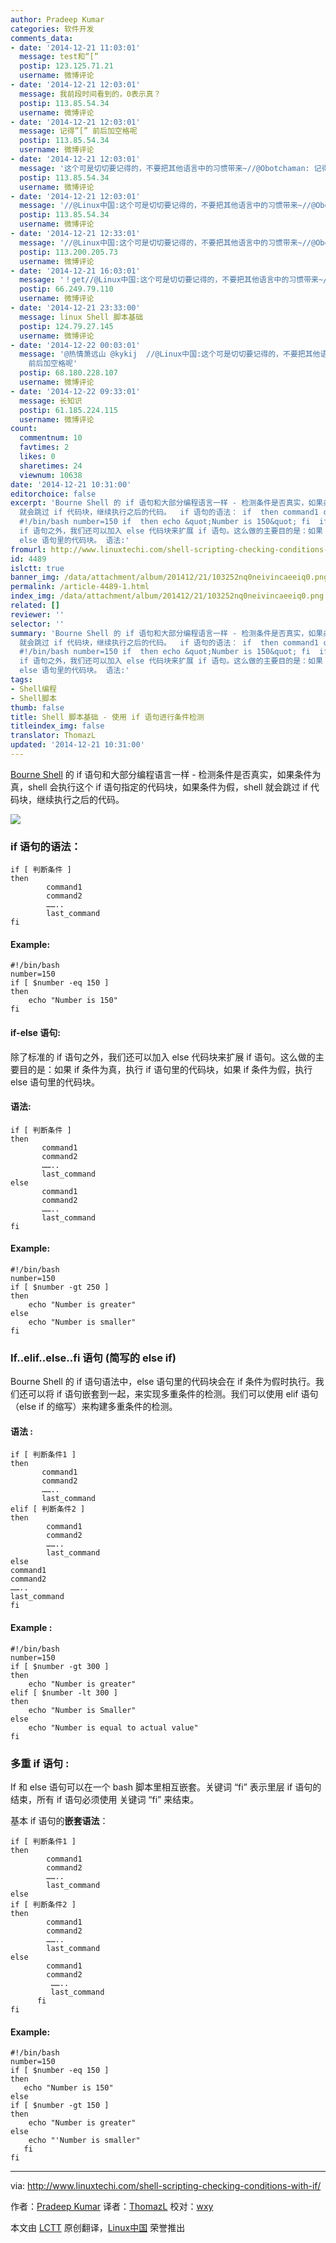 ```yaml
---
author: Pradeep Kumar
categories: 软件开发
comments_data:
- date: '2014-12-21 11:03:01'
  message: test和“[”
  postip: 123.125.71.21
  username: 微博评论
- date: '2014-12-21 12:03:01'
  message: 我前段时间看到的，0表示真？
  postip: 113.85.54.34
  username: 微博评论
- date: '2014-12-21 12:03:01'
  message: 记得”[” 前后加空格呢
  postip: 113.85.54.34
  username: 微博评论
- date: '2014-12-21 12:03:01'
  message: '这个可是切切要记得的，不要把其他语言中的习惯带来~//@Obotchaman: 记得”[” 前后加空格呢'
  postip: 113.85.54.34
  username: 微博评论
- date: '2014-12-21 12:03:01'
  message: '//@Linux中国:这个可是切切要记得的，不要把其他语言中的习惯带来~//@Obotchaman: 记得”[” 前后加空格呢'
  postip: 113.85.54.34
  username: 微博评论
- date: '2014-12-21 12:33:01'
  message: '//@Linux中国:这个可是切切要记得的，不要把其他语言中的习惯带来~//@Obotchaman: 记得”[” 前后加空格呢'
  postip: 113.200.205.73
  username: 微博评论
- date: '2014-12-21 16:03:01'
  message: '！get//@Linux中国:这个可是切切要记得的，不要把其他语言中的习惯带来~//@Obotchaman: 记得”[” 前后加空格呢'
  postip: 66.249.79.110
  username: 微博评论
- date: '2014-12-21 23:33:00'
  message: linux Shell 脚本基础
  postip: 124.79.27.145
  username: 微博评论
- date: '2014-12-22 00:03:01'
  message: '@热情萧远山 @kykij  //@Linux中国:这个可是切切要记得的，不要把其他语言中的习惯带来~//@Obotchaman: 记得”[”
    前后加空格呢'
  postip: 68.180.228.107
  username: 微博评论
- date: '2014-12-22 09:33:01'
  message: 长知识
  postip: 61.185.224.115
  username: 微博评论
count:
  commentnum: 10
  favtimes: 2
  likes: 0
  sharetimes: 24
  viewnum: 10638
date: '2014-12-21 10:31:00'
editorchoice: false
excerpt: 'Bourne Shell 的 if 语句和大部分编程语言一样 - 检测条件是否真实，如果条件为真，shell 会执行这个 if 语句指定的代码块，如果条件为假，shell
  就会跳过 if 代码块，继续执行之后的代码。  if 语句的语法： if  then command1 command2 .. last_command fi  Example:
  #!/bin/bash number=150 if  then echo &quot;Number is 150&quot; fi  if-else 语句: 除了标准的
  if 语句之外，我们还可以加入 else 代码块来扩展 if 语句。这么做的主要目的是：如果 if 条件为真，执行 if 语句里的代码块，如果 if 条件为假，执行
  else 语句里的代码块。 语法:'
fromurl: http://www.linuxtechi.com/shell-scripting-checking-conditions-with-if/
id: 4489
islctt: true
banner_img: /data/attachment/album/201412/21/103252nq0neivincaeeiq0.png
permalink: /article-4489-1.html
index_img: /data/attachment/album/201412/21/103252nq0neivincaeeiq0.png.thumb.jpg
related: []
reviewer: ''
selector: ''
summary: 'Bourne Shell 的 if 语句和大部分编程语言一样 - 检测条件是否真实，如果条件为真，shell 会执行这个 if 语句指定的代码块，如果条件为假，shell
  就会跳过 if 代码块，继续执行之后的代码。  if 语句的语法： if  then command1 command2 .. last_command fi  Example:
  #!/bin/bash number=150 if  then echo &quot;Number is 150&quot; fi  if-else 语句: 除了标准的
  if 语句之外，我们还可以加入 else 代码块来扩展 if 语句。这么做的主要目的是：如果 if 条件为真，执行 if 语句里的代码块，如果 if 条件为假，执行
  else 语句里的代码块。 语法:'
tags:
- Shell编程
- Shell脚本
thumb: false
title: Shell 脚本基础 - 使用 if 语句进行条件检测
titleindex_img: false
translator: ThomazL
updated: '2014-12-21 10:31:00'
---
```


[Bourne Shell](http://en.wikipedia.org/wiki/Bourne_shell) 的 if 语句和大部分编程语言一样 - 检测条件是否真实，如果条件为真，shell 会执行这个 if 语句指定的代码块，如果条件为假，shell 就会跳过 if 代码块，继续执行之后的代码。


![](/data/attachment/album/201412/21/103252nq0neivincaeeiq0.png)


### if 语句的语法：



```
if [ 判断条件 ]
then
        command1
        command2
        ……..
        last_command
fi

```

#### Example:



```
#!/bin/bash
number=150
if [ $number -eq 150 ]
then
    echo "Number is 150"
fi

```

#### if-else 语句:


除了标准的 if 语句之外，我们还可以加入 else 代码块来扩展 if 语句。这么做的主要目的是：如果 if 条件为真，执行 if 语句里的代码块，如果 if 条件为假，执行 else 语句里的代码块。


#### 语法:



```
if [ 判断条件 ]
then
       command1
       command2
       ……..
       last_command
else
       command1
       command2
       ……..
       last_command
fi

```

#### Example:



```
#!/bin/bash
number=150
if [ $number -gt 250 ]
then
    echo "Number is greater"
else
    echo "Number is smaller"
fi

```

### If..elif..else..fi 语句 (简写的 else if)


Bourne Shell 的 if 语句语法中，else 语句里的代码块会在 if 条件为假时执行。我们还可以将 if 语句嵌套到一起，来实现多重条件的检测。我们可以使用 elif 语句（else if 的缩写）来构建多重条件的检测。


#### 语法 :



```
if [ 判断条件1 ]
then
       command1
       command2
       ……..
       last_command
elif [ 判断条件2 ]
then
        command1
        command2
        ……..
        last_command
else
command1
command2
……..
last_command
fi

```

#### Example :



```
#!/bin/bash
number=150
if [ $number -gt 300 ]
then
    echo "Number is greater"
elif [ $number -lt 300 ]
then
    echo "Number is Smaller"
else
    echo "Number is equal to actual value"
fi

```

### 多重 if 语句 :


If 和 else 语句可以在一个 bash 脚本里相互嵌套。关键词 “fi” 表示里层 if 语句的结束，所有 if 语句必须使用 关键词 “fi” 来结束。


基本 if 语句的**嵌套语法**：



```
if [ 判断条件1 ]
then
        command1
        command2
        ……..
        last_command
else
if [ 判断条件2 ]
then
        command1
        command2
        ……..
        last_command
else
        command1
        command2
         ……..
         last_command
      fi
fi

```

#### Example:



```
#!/bin/bash
number=150
if [ $number -eq 150 ]
then
   echo "Number is 150"
else
if [ $number -gt 150 ]
then
    echo "Number is greater"
else
    echo "'Number is smaller"
   fi
fi

```



---


via: <http://www.linuxtechi.com/shell-scripting-checking-conditions-with-if/>


作者：[Pradeep Kumar](http://www.linuxtechi.com/author/pradeep/) 译者：[ThomazL](https://github.com/ThomazL) 校对：[wxy](https://github.com/wxy)


本文由 [LCTT](https://github.com/LCTT/TranslateProject) 原创翻译，[Linux中国](http://linux.cn/) 荣誉推出
